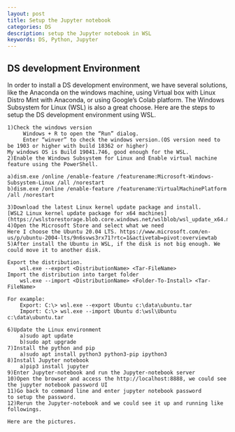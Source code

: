 ```yaml
---
layout: post
title: Setup the Jupyter notebook 
categories: DS
description: setup the Jupyter notebook in WSL
keywords: DS, Python, Jupyter
---
```


## DS development Environment

In order to install a DS development environment, we have several solutions, like the Anaconda on the windows machine, using Virtual box with Linux Distro Mint with Anaconda, or using Google’s Colab platform. The Windows Subsystem for Linux (WSL) is also a great choose. Here are the steps to setup the DS development environment using WSL.

```
1)Check the windows version
     Windows + R to open the “Run” dialog.
     Enter “winver” to check the windows version.(OS version need to be 1903 or higher with build 18362 or higher)
My windows OS is Build 19041.746, good enough for the WSL.
2)Enable the Windows Subsystem for Linux and Enable virtual machine feature using the PowerShell.

a)dism.exe /online /enable-feature /featurename:Microsoft-Windows-Subsystem-Linux /all /norestart
b)dism.exe /online /enable-feature /featurename:VirtualMachinePlatform /all /norestart

3)Download the latest Linux kernel update package and install.
[WSL2 Linux kernel update package for x64 machines](https://wslstorestorage.blob.core.windows.net/wslblob/wsl_update_x64.msi)
4)Open the Microsoft Store and select what we need
Here I choose the Ubuntu 20.04 LTS. https://www.microsoft.com/en-us/p/ubuntu-2004-lts/9n6svws3rx71?rtc=1&activetab=pivot:overviewtab
5)After install the Ubuntu in WSL, if the disk is not big enough. We could move it to another disk. 

Export the distribution.
 	wsl.exe --export <DistributionName> <Tar-FileName>
Import the distribution into target folder
	wsl.exe --import <DistributionName> <Folder-To-Install> <Tar-FileName>

For example:
	Export: C:\> wsl.exe --export Ubuntu c:\data\ubuntu.tar
    Import: C:\> wsl.exe --import Ubuntu d:\wsl\Ubuntu c:\data\ubuntu.tar

6)Update the Linux environment
	a)sudo apt update
	b)sudo apt upgrade
7)Install the python and pip
	a)sudo apt install python3 python3-pip ipython3
8)Install Jupyter notebook
	a)pip3 install jupyter
9)Enter Jupyter-notebook and run the Jupyter-notebook server
10)Open the browser and access the http://localhost:8888, we could see the jupyter notebook password UI
11)Go back to command line and enter jupyter notebook password
to setup the password. 
12)Rerun the Jupyter-notebook and we could see it up and running like followings. 

Here are the pictures.

```
